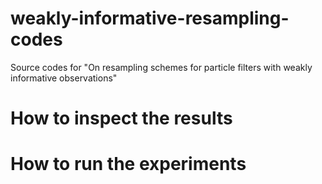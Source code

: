 # weakly-informative-resampling-codes

Source codes for "On resampling schemes for particle filters with weakly informative observations"

# How to inspect the results

# How to run the experiments

